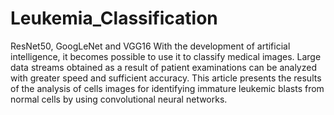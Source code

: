 # Leukemia_Classification
ResNet50, GoogLeNet and VGG16 With the development of artificial intelligence, it becomes possible to use it to classify medical images. Large data streams obtained as a result of patient examinations can be analyzed with greater speed and sufficient accuracy. This article presents the results of the analysis of cells images for identifying immature leukemic blasts from normal cells by using convolutional neural networks.
